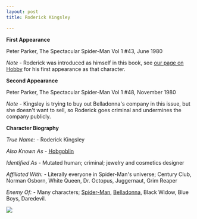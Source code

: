 ```yaml
---
layout: post
title: Roderick Kingsley

---
```


**First Appearance**

Peter Parker, The Spectacular Spider-Man Vol 1 #43, June 1980

*Note* -  Roderick was introduced as himself in this book, see <a href="http://comicfirsts.com/hobgoblin.html">our page on Hobby</a> for his first appearance as that character.

**Second Appearance**

Peter Parker, The Spectacular Spider-Man Vol 1 #48, November 1980

*Note* - Kingsley is trying to buy out Belladonna's company in this issue, but she doesn't want to sell, so Roderick goes criminal and undermines the company publicly.

**Character Biography**

*True Name:* - Roderick Kingsley

*Also Known As* - <a href="http://comicfirsts.com/hobgoblin.html">Hobgoblin</a>

*Identified As* - Mutated human; criminal; jewelry and cosmetics designer

*Affiliated With:* - Literally everyone in Spider-Man's universe; Century Club, Norman Osborn, White Queen, Dr. Octopus, Juggernaut, Grim Reaper

*Enemy Of:* - Many characters; <a href="http://comicfirsts.com/spider-man.html">Spider-Man</a>, <a href="http://comicfirsts.com/belladonna-narda-ravanna.html">Belladonna</a>, Black Widow, Blue Boys, Daredevil.

<img src="http://comicfirsts.com/images/marvel/spectacular-spider-man-issue-43.jpg">
